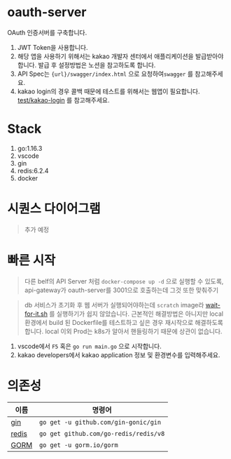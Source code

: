 # oauth-server

OAuth 인증서버를 구축합니다.

1. JWT Token을 사용합니다.
1. 해당 앱을 사용하기 위해서는 kakao 개발자 센터에서 애플리케이션을 발급받아야 합니다. 발급 후 설정방법은 노션을 참고하도록 합니다.
1. API Spec는 `{url}/swagger/index.html` 으로 요청하여`swagger` 를 참고해주세요.
1. kakao login의 경우 콜백 때문에 테스트를 위해서는 웹앱이 필요합니다. [test/kakao-login](./test/kakao-login) 를 참고해주세요.

# Stack

1. go:1.16.3
1. vscode
1. gin
1. redis:6.2.4
1. docker

# 시퀀스 다이어그램

> 추가 예정

# 빠른 시작

> 다른 belf의 API Server 처럼 `docker-compose up -d` 으로 실행할 수 있도록, api-gateway가 oauth-server를 3001으로 호출하는데 그것 또한 맞춰주기

> db 서비스가 초기화 후 웹 서버가 실행되어야하는데 `scratch` image라 [wait-for-it.sh](https://github.com/vishnubob/wait-for-it/) 를 실행하기가 쉽지 않았습니다. 근본적인 해결방법은 아니지만 local 환경에서 build 된 Dockerfile를 테스트하고 싶은 경우 재시작으로 해결하도록 합니다. local 이외 Prod는 k8s가 알아서 핸들링하기 때문에 상관이 없습니다.

1. vscode에서 `F5` 혹은 `go run main.go` 으로 시작합니다.
1. kakao developers에서 kakao application 정보 및 환경변수를 입력해주세요.

# 의존성

| 이름                                       | 명령어                                |
| ------------------------------------------ | ------------------------------------- |
| [gin](https://github.com/gin-gonic/gin)    | `go get -u github.com/gin-gonic/gin`  |
| [redis](https://github.com/go-redis/redis) | `go get github.com/go-redis/redis/v8` |
| [GORM](https://github.com/go-gorm/gorm)    | `go get -u gorm.io/gorm`              |
